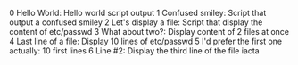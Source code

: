 0 Hello World: Hello world script output
1 Confused smiley: Script that output a confused smiley
2 Let's display a file: Script that display the content of etc/passwd
3 What about two?: Display content of 2 files at once
4 Last line of a file: Display 10 lines of etc/passwd
5 I'd prefer the first one actually: 10 first lines
6 Line #2: Display the third line of the file iacta
